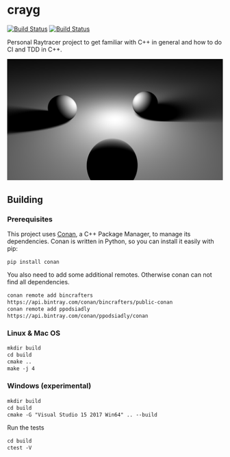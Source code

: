 # crayg
[![Build Status](https://travis-ci.com/Latios96/crayg.svg?token=fvycq6PG6anYyQZpnfAt&branch=master)](https://travis-ci.com/Latios96/crayg)
[![Build Status](https://github.com/Latios96/crayg/workflows/Github%20Actions%20CI/badge.svg)](https://github.com/Latios96/crayg/workflows/ccpp/badge.svg)


Personal Raytracer project to get familiar with C++ in general and how to do CI and TDD in C++.

![demo image](images/three_spheres_with_disk_light.0007.png)
## Building
### Prerequisites
This project uses [Conan](https://conan.io/), a C++ Package Manager, to manage its dependencies.
Conan is written in Python, so you can install it easily with pip:
```shell
pip install conan
```
You also need to add some additional remotes. Otherwise conan can not find all dependencies.
```shell
conan remote add bincrafters https://api.bintray.com/conan/bincrafters/public-conan
conan remote add ppodsiadly https://api.bintray.com/conan/ppodsiadly/conan
```

### Linux & Mac OS
```shell
mkdir build
cd build
cmake ..
make -j 4
```

### Windows (experimental)
```shell
mkdir build
cd build
cmake -G "Visual Studio 15 2017 Win64" .. --build
```

Run the tests
```shell
cd build
ctest -V
```

